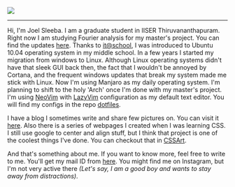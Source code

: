 ![](https://projecteuler.net/profile/joelsleeba.png)

---
Hi, I'm Joel Sleeba. I am a graduate student in IISER Thiruvananthapuram. Right now I am studying Fourier analysis for my master's project. You can find the updates [here](https://github.com/joelsleeba/Master-s-Project/tree/master/Study). Thanks to [it@school](https://kite.kerala.gov.in), I was introduced to Ubuntu 10.04 operating system in my middle school. In a few years I started my migration from windows to Linux. Although Linux operating systems didn't have that sleek GUI back then, the fact that I wouldn't be annoyed by Cortana, and the frequent windows updates that break my system made me stick with Linux. Now I'm using Manjaro as my daily operating system. I'm planning to shift to the holy 'Arch' once I'm done with my master's project. I'm using [NeoVim](neovim.org) with [LazyVim](lazyvim.org) configuration as my default text editor. You will find my configs in the repo [dotfiles](github.com/joelsleeba/dotfiles).

I have a blog I sometimes write and share few pictures on. You can visit it [here](joelsleeba.github.io/blog).
Also there is a series of webpages I created when I was learning CSS. I still use google to center and align stuff, but I think that project is one of the coolest things I've done. You can checkout that in [CSSArt](joelsleeba.github.io/CSSart). 

And that's something about me. If you want to know more, feel free to write to me. You'll get my mail ID from [here](joelsleeba.github.io). You might find me on Instagram, but I'm not very active there _(Let's say, I am a good boy and wants to stay away from distractions)_. 

